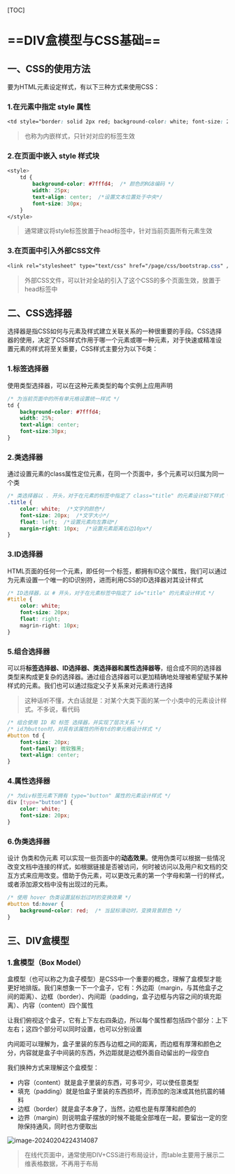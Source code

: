 [TOC]



# ==DIV盒模型与CSS基础==

## 一、CSS的使用方法

要为HTML元素设定样式，有以下三种方式来使用CSS：

### 1.在元素中指定 style 属性

```css
<td style="border: solid 2px red; background-color: white; font-size: 20px"></td>
```

> 也称为内嵌样式，只针对对应的标签生效

### 2.在页面中嵌入 style 样式块

```css
<style>
    td {
        background-color: #7fffd4;  /* 颜色的RGB编码 */
        width: 25px;
        text-align: center;  /*设置文本位置处于中央*/
        font-size: 30px;
    }
</style>
```

> 通常建议将style标签放置于head标签中，针对当前页面所有元素生效

### 3.在页面中引入外部CSS文件

```css
<link rel="stylesheet" type="text/css" href="/page/css/bootstrap.css" />
```

> 外部CSS文件，可以针对全站的引入了这个CSS的多个页面生效，放置于head标签中

## 二、CSS选择器

选择器是指CSS如何与元素及样式建立关联关系的一种很重要的手段。CSS选择器的使用，决定了CSS样式作用于哪一个元素或哪一种元素，对于快速或精准设置元素的样式将至关重要，CSS样式主要分为以下6类：

### 1.标签选择器

使用类型选择器，可以在这种元素类型的每个实例上应用声明

```css
/* 为当前页面中的所有单元格设置统一样式 */
td {
    background-color: #7fffd4;
    width: 25%;
    text-align: center;
    font-size:30px;
}
```

### 2.类选择器

通过设置元素的class属性定位元素，在同一个页面中，多个元素可以归属为同一个类

```css
/* 类选择器以 . 开头，对于在元素的标签中指定了 class="title" 的元素设计如下样式 */
.title {
    color: white;  /*文字的颜色*/
    font-size: 20px;  /*文字大小*/
    float: left;  /*设置元素向左靠动*/
    margin-right: 10px;  /*设置元素距离右边10px*/
}
```

### 3.ID选择器

HTML页面的任何一个元素，即任何一个标签，都拥有ID这个属性，我们可以通过为元素设置一个唯一的ID识别符，进而利用CSS的ID选择器对其设计样式

```css
/* ID选择器，以 # 开头，对于在元素标签中指定了 id="title" 的元素设计样式 */
#title {
    color: white;
    font-size: 20px;
    float: right;
    magrin-right: 10px;
}

```

### 5.组合选择器

可以将**标签选择器、ID选择器、类选择器和属性选择器等**，组合成不同的选择器类型来构成更复杂的选择器。通过组合选择器可以更加精确地处理被希望赋予某种样式的元素。我们也可以通过指定父子关系来对元素进行选择

> 这种话听不懂，大白话就是：对某个大类下面的某一个小类中的元素设计样式。不多说，看代码

```css
/* 组合使用 ID 和 标签 选择器，并实现了层次关系 */
/* id为button时，对具有该属性的所有td的单元格设计样式 */
#button td {
    font-size: 20px;
    font-family: 微软雅黑;
    text-align: center;
}
```



### 4.属性选择器

```css
/* 为div标签元素下拥有 type="button" 属性的元素设计样式 */
div [type="button"] {
    color: white;
    font-size: 20px;
}
```



### 6.伪类选择器

设计 伪类和伪元素 可以实现一些页面中的**动态效果**。使用伪类可以根据一些情况改变文档中连接的样式，如根据链接是否被访问，何时被访问以及用户和文档的交互方式来应用改变。借助于伪元素，可以更改元素的第一个字母和第一行的样式，或者添加源文档中没有出现过的元素。

```css
/* 使用 hover 伪类设置鼠标划过时的变换效果 */
#button td:hover {
    background-color: red;  /* 当鼠标滑动时，变换背景颜色 */
}
```



## 三、DIV盒模型

### 1.盒模型（Box Model）

盒模型（也可以称之为盒子模型）是CSS中一个重要的概念，理解了盒模型才能更好地排版。我们来想象一下一个盒子，它有：外边距（margin，与其他盒子之间的距离）、边框（border）、内间距（padding，盒子边框与内容之间的填充距离）、内容（content）四个属性

让我们俯视这个盒子，它有上下左右四条边，所以每个属性都包括四个部分：上下左右；这四个部分可以同时设置，也可以分别设置

内间距可以理解为，盒子里装的东西与边框之间的距离，而边框有厚薄和颜色之分，内容就是盒子中间装的东西，外边距就是边框外面自动留出的一段空白

我们换种方式来理解这个盒模型：

- 内容（content）就是盒子里装的东西，可多可少，可以使任意类型
- 填充（padding）就是怕盒子里装的东西损坏，而添加的泡沫或其他抗震的辅料
- 边框（border）就是盒子本身了，当然，边框也是有厚薄和颜色的
- 边界（margin）则说明盒子摆放的时候不能能全部堆在一起，要留出一定的空隙保持通风，同时也方便取出

![image-20240204224314087](https://gitee.com/ymq_typroa/typroa/raw/main/image-20240204224314087.png)

> 在线代页面中，通常使用DIV+CSS进行布局设计，而table主要用于展示二维表格数据，不再用于布局
